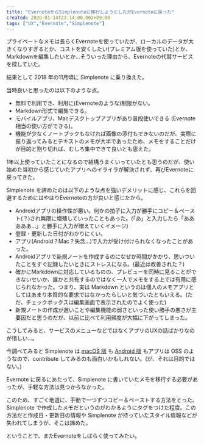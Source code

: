 ```yaml
---
title: "EvernoteからSimplenoteに移行しようとしたがEvernoteに戻った"
created: 2020-01-14T23:14:00.002+09:00
tags: ["UX","Evernote","Simplenote"]
---
```

プライベートなメモは長らくEvernoteを使っていたが、ローカルのデータが大きくなりすぎるとか、コストを安くしたい(プレミアム版を使っていた)とか、Markdownを編集したいとか…そういった理由から、Evernoteの代替サービスを探していた。

結果として 2018 年の11月頃に Simplenote に乗り換えた。
<!--more-->
当時良いと思ったのは以下のような点。

- 無料で利用でき、利用に(Evernoteのような)制限がない。
- Markdown形式で編集できる。
- モバイルアプリ、Macデスクトップアプリがあり普段使いできる (Evernote相当の使い方ができる)。
- 機能が少なくノートブックもなければ画像の添付もできないのだが、実際に振り返ってみるとテキストのメモが大半であったため、メモをすることだけが目的と割り切れば、むしろ集中できて良いとも思えた。

1年以上使っていたことになるので結構うまくいっていたとも思うのだが、使い始めた当初から感じていたアプリへのイライラが解決されず、再びEvernoteに戻ってきた。

Simplenote を諦めたのは以下のような点を強いデメリットに感じ、これらを回避するためにはやはりEvernoteの方が良いと感じたから。

- Androidアプリの操作性が悪い。何かの拍子に入力が勝手にコピー＆ペースト(？)され無限に増殖していったこともあった。(「あ」と入力したら「あああああ…」と勝手に入力が増えていくイメージ)
- 登録・更新した日付がわかりにくい。
- アプリ(Android？Mac？失念…)で入力が受け付けられなくなったことがあった。
- Androidアプリで新規ノートを作成するのになぜか時間がかかり、思いついたことをすぐ記録したいときにストレスになる。(最近は改善された？)
- 確かにMarkdownに対応しているものの、プレビューを同時に見ることができないせいか、誰かと共有するのではなく一人でメモをする上では有用に感じられなかった。つまり、実は Markdown というのは個人のメモアプリとしてはあまり本質的な要求ではなかったらしいと気づいたともいえる。(ただ、チェックボックスは編集画面で表示されたのでよく使った)
- 新規ノートの作成が遅いことや編集機能の弱さといった使い勝手の悪さが主要因だと思うのだが、以前に比べて利用頻度が大幅に下がってしまった。

こうしてみると、サービスのメニューなどではなくアプリのUXの話ばかりなのが惜しい…。

今調べてみると Simplenote は [macOS 版](https://github.com/Automattic/simplenote-macos) も [Android 版](https://github.com/Automattic/simplenote-android) もアプリは OSS のようなので、contribute してみるのも面白いかもしれない。(が、それは目的ではない。)

Evernote に戻るにあたって、Simplenote に書いていたメモを移行する必要があったが、手軽な方法は見つからなかった。

このため、すごく地道に、手動で一つずつコピー＆ペーストする方法をとった。Simplenote で作成したメモだというのがわかるようにタグをつけた程度。この方法だと作成日・更新日の情報や Simplenote が持っていたスタイル情報などが失われてしまうが、そこは諦めた。

ということで、またEvernoteをしばらく使ってみたい。
